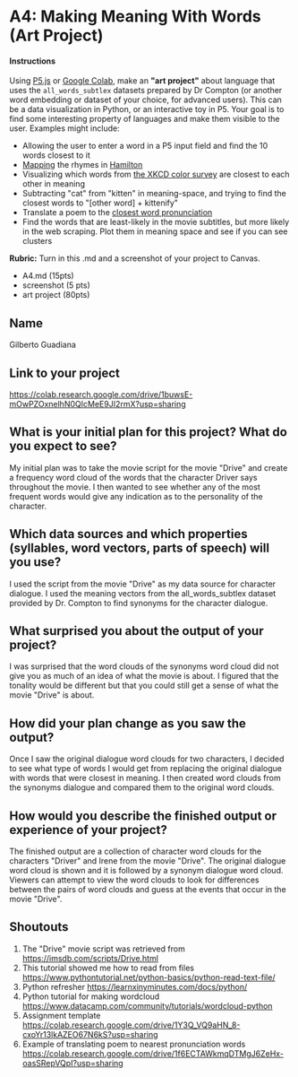# A4: Making Meaning With Words (Art Project)

#### Instructions
Using [P5.js](https://editor.p5js.org/galaxykate/sketches/iz1bC4PN6) or [Google Colab](https://colab.research.google.com/drive/1Y3Q_VQ9aHN_8-cxoYr13lkAZEO67N6kS?usp=sharing), make an **"art project"** about language that uses the `all_words_subtlex` datasets prepared by Dr Compton (or another word embedding or dataset of your choice, for advanced users). This can be a data visualization in Python, or an interactive toy in P5.  Your goal is to find some interesting property of languages and make them visible to the user.  Examples might include:

* Allowing the user to enter a word in a P5 input field and find the 10 words closest to it
* [Mapping](http://graphics.wsj.com/hamilton/) the rhymes in [Hamilton](https://github.com/amandavisconti/ham4corpus)
* Visualizing which words from [the XKCD color survey](https://github.com/dariusk/corpora/blob/master/data/colors/xkcd.json) are closest to each other in meaning
* Subtracting "cat" from "kitten" in meaning-space, and trying to find the closest words to "[other word] + kittenify"
* Translate a poem to the [closest word pronunciation](https://colab.research.google.com/drive/1f6ECTAWkmqDTMgJ6ZeHx-oasSRepVQpI?usp=sharing)
* Find the words that are least-likely in the movie subtitles, but more likely in the web scraping. Plot them in meaning space and see if you can see clusters

**Rubric:**
Turn in this .md and a screenshot of your project to Canvas.

* A4.md (15pts)
* screenshot (5 pts)
* art project (80pts)

## Name

Gilberto Guadiana

## Link to your project
https://colab.research.google.com/drive/1buwsE-mOwPZOxnelhN0QIcMeE9JI2rmX?usp=sharing

## What is your initial plan for this project? What do you expect to see?
My initial plan was to take the movie script for the movie "Drive" and create a frequency word cloud of the words that the character Driver says throughout the movie. I then wanted to see whether any of the most frequent words would give any indication as to the personality of the character.

## Which data sources and which properties (syllables, word vectors, parts of speech) will you use?
I used the script from the movie "Drive" as my data source for character dialogue. I used the meaning vectors from the all_words_subtlex dataset provided by Dr. Compton to find synonyms for the character dialogue.

## What surprised you about the output of your project?
I was surprised that the word clouds of the synonyms word cloud did not give you as much of an idea of what the movie is about. I figured that the tonality would be different but that you could still get a sense of what the movie "Drive" is about.

## How did your plan change as you saw the output?
Once I saw the original dialogue word clouds for two characters, I decided to see what type of words I would get from replacing the original dialogue with words that were closest in meaning. I then created word clouds from the synonyms dialogue and compared them to the original word clouds.

## How would you describe the finished output or experience of your project?
The finished output are a collection of character word clouds for the characters "Driver" and Irene from the movie "Drive". The original dialogue word cloud is shown and it is followed by a synonym dialogue word cloud. Viewers can attempt to view the word clouds to look for differences between the pairs of word clouds and guess at the events that occur in the movie "Drive".

## Shoutouts

1. The "Drive" movie script was retrieved from https://imsdb.com/scripts/Drive.html
2. This tutorial showed me how to read from files https://www.pythontutorial.net/python-basics/python-read-text-file/
3. Python refresher https://learnxinyminutes.com/docs/python/
4. Python tutorial for making wordcloud https://www.datacamp.com/community/tutorials/wordcloud-python
5. Assignment template https://colab.research.google.com/drive/1Y3Q_VQ9aHN_8-cxoYr13lkAZEO67N6kS?usp=sharing
6. Example of translating poem to nearest pronunciation words https://colab.research.google.com/drive/1f6ECTAWkmqDTMgJ6ZeHx-oasSRepVQpI?usp=sharing
